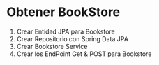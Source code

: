 # Obtener BookStore

1) Crear Entidad JPA para Bookstore
2) Crear Repositorio con Spring Data JPA
3) Crear Bookstore Service
4) Crear los EndPoint Get & POST para Bookstore